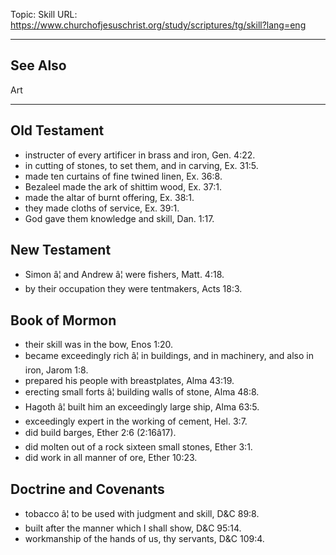Topic: Skill
URL: https://www.churchofjesuschrist.org/study/scriptures/tg/skill?lang=eng

---

## See Also

Art

---

## Old Testament

- instructer of every artificer in brass and iron, Gen. 4:22.
- in cutting of stones, to set them, and in carving, Ex. 31:5.
- made ten curtains of fine twined linen, Ex. 36:8.
- Bezaleel made the ark of shittim wood, Ex. 37:1.
- made the altar of burnt offering, Ex. 38:1.
- they made cloths of service, Ex. 39:1.
- God gave them knowledge and skill, Dan. 1:17.

## New Testament

- Simon â¦ and Andrew â¦ were fishers, Matt. 4:18.
- by their occupation they were tentmakers, Acts 18:3.

## Book of Mormon

- their skill was in the bow, Enos 1:20.
- became exceedingly rich â¦ in buildings, and in machinery, and also in iron, Jarom 1:8.
- prepared his people with breastplates, Alma 43:19.
- erecting small forts â¦ building walls of stone, Alma 48:8.
- Hagoth â¦ built him an exceedingly large ship, Alma 63:5.
- exceedingly expert in the working of cement, Hel. 3:7.
- did build barges, Ether 2:6 (2:16â17).
- did molten out of a rock sixteen small stones, Ether 3:1.
- did work in all manner of ore, Ether 10:23.

## Doctrine and Covenants

- tobacco â¦ to be used with judgment and skill, D&C 89:8.
- built after the manner which I shall show, D&C 95:14.
- workmanship of the hands of us, thy servants, D&C 109:4.

